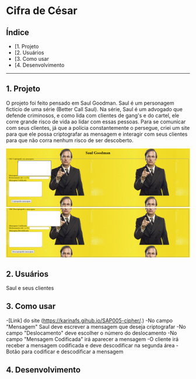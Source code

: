 # Cifra de César

## Índice

* [1. Projeto
* [2. Usuários
* [3. Como usar
* [4. Desenvolvimento

***

## 1. Projeto

O projeto foi feito pensado em Saul Goodman. Saul é um personagem ficticio de uma série (Better Call Saul). Na série, Saul é um advogado que defende criminosos, e como lida com clientes de gang's e do cartel, ele corre grande risco de vida ao lidar com essas pessoas. Para se comunicar com seus clientes, já que a polícia constantemente o persegue, criei um site para que ele possa criptografar as mensagem e interagir com seus clientes para que não corra nenhum risco de ser descoberto.

![paginaweb](call.png)
![paginaweb](better.png)

## 2. Usuários

Saul e seus clientes

## 3. Como usar

-[Link] do site  (https://karinafs.gihub.io/SAP005-cipher/.)
-No campo "Mensagem" Saul deve escrever a mensagem que deseja criptografar
-No campo "Deslocamento" deve escolher o número do deslocamento
-No campo "Mensagem Codificada" irá aparecer a mensagem 
-O cliente irá receber a mensagem codificada e deve descodificar na segunda área
-Botão para codificar e descodificar a mensagem


## 4. Desenvolvimento





